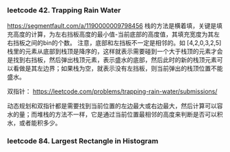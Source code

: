 ### leetcode 42. Trapping Rain Water
https://segmentfault.com/a/1190000009798456
栈的方法是横着填，关键是填充高度的计算，为左右挡板高度的最小值-当前底部的高度值，其填充宽度为其左右挡板之间的bin的个数。
注意，底部和左挡板不一定是相邻的。如  [4,2,0,3,2,5] 
栈里的元素从底部到栈顶是降序的，这样就表示需要碰到一个大于栈顶的元素才会是找到右挡板，然后弹出栈顶元素，表示盛水的底部，然后此时的新的栈顶元素可以看做是其左边界；如果栈为空，就表示没有左挡板，则当前弹出的栈顶位置不能盛水。

双指针：
https://leetcode.com/problems/trapping-rain-water/submissions/ 

动态规划和双指针都是需要找到当前位置的左边最大或右边最大，然后计算可以容水的量；而堆栈的方法不一样，它是通过当前位置最相邻的高度来判断是否可以积水，或者能积多少。

### leetcode 84. Largest Rectangle in Histogram
